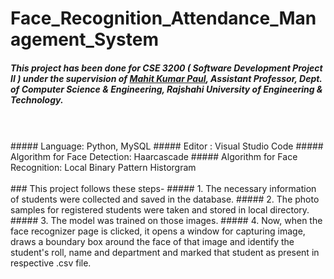 # Face_Recognition_Attendance_Management_System

##### This project has been done for CSE 3200 ( Software Development Project II ) under the supervision of <a href="https://www.cse.ruet.ac.bd/mahitcse" target="_blank">Mahit Kumar Paul</a>, Assistant Professor, Dept. of Computer Science & Engineering, Rajshahi University of Engineering & Technology.
<br>
<br>
##### Language: Python, MySQL
##### Editor  : Visual Studio Code
##### Algorithm for Face Detection: Haarcascade 
##### Algorithm for Face Recognition: Local Binary Pattern Historgram
<br>
<br>
### This project follows these steps-
#####  1. The necessary information of students were collected and saved in the database.
#####  2. The photo samples for registered students were taken and stored in local directory.
#####  3. The model was trained on those images.
#####  4. Now, when the face recognizer page is clicked, it opens a window for capturing image, draws a boundary box around the face of that image and identify the student's roll, name and department and marked that student as present in respective .csv file. 
